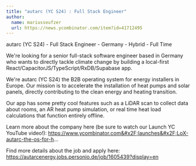 ```yaml
---
title: "autarc (YC S24) : Full Stack Engineer"
author:
  name: mariusseufzer
  url: https://news.ycombinator.com/item?id=41712495
---
```

autarc (YC S24) - Full Stack Engineer - Germany - Hybrid - Full Time

We&#x27;re looking for a senior full-stack software engineer based in Germany who wants to directly tackle climate change by building a local-first React&#x2F;CapacitorJS&#x2F;TypeScript&#x2F;RxDB&#x2F;Supabase app.

We&#x27;re autarc (YC S24) the B2B operating system for energy installers in Europe. Our mission is to accelerate the installation of heat pumps and solar panels, directly contributing to the clean energy and heating transition.

Our app has some pretty cool features such as a LiDAR scan to collect data about rooms, an AR heat pump simulation, or real time heat load calculations that function entirely offline.

Learn more about the company here (be sure to watch our Launch YC YouTube video!): <a href="https:&#x2F;&#x2F;www.ycombinator.com&#x2F;launches&#x2F;LoX-autarc-the-os-for-h">https:&#x2F;&#x2F;www.ycombinator.com&#x2F;launches&#x2F;LoX-autarc-the-os-for-h</a>...

Find more details about the job and apply here: <a href="https:&#x2F;&#x2F;autarcenergy.jobs.personio.de&#x2F;job&#x2F;1605439?display=en" rel="nofollow">https:&#x2F;&#x2F;autarcenergy.jobs.personio.de&#x2F;job&#x2F;1605439?display=en</a>
<JobApplication />
